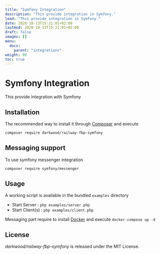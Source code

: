 ```yaml
---
title: "Symfony Integration"
description: "This provide integration in Symfony."
lead: "This provide integration in Symfony."
date: 2020-10-13T15:21:01+02:00
lastmod: 2020-10-13T15:21:01+02:00
draft: false
images: []
menu:
  docs:
    parent: "integrations"
weight: 90
toc: true
---
```


# Symfony Integration

This provide integration with Symfony

## Installation

The recommended way to install it through [Composer](http://getcomposer.org/) and execute

```bash
composer require darkwood/railway-fbp-symfony
```

## Messaging support

To use symfony messenger integration

```bash
composer require symfony/messenger
```

## Usage

A working script is available in the bundled `examples` directory

- Start Server : `php examples/server.php`
- Start Client(s) : `php examples/client.php`

Messaging part require to install [Docker](https://www.docker.com) and execute `docker-compose up -d`

## License

_darkwood/railway-fbp-symfony_ is released under the MIT License.
